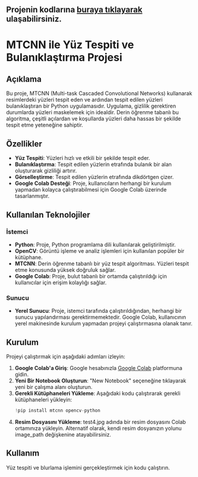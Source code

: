 ## Projenin kodlarına [buraya tıklayarak](https://colab.research.google.com/drive/1ZAE4BZkXpXoK8C2jK1VCDyVaH3XOLqW-#scrollTo=MiyRwUyksbuy) ulaşabilirsiniz.
# MTCNN ile Yüz Tespiti ve Bulanıklaştırma Projesi

## Açıklama
Bu proje, MTCNN (Multi-task Cascaded Convolutional Networks) kullanarak resimlerdeki yüzleri tespit eden ve ardından tespit edilen yüzleri bulanıklaştıran bir Python uygulamasıdır. Uygulama, gizlilik gerektiren durumlarda yüzleri maskelemek için idealdir. Derin öğrenme tabanlı bu algoritma, çeşitli açılardan ve koşullarda yüzleri daha hassas bir şekilde tespit etme yeteneğine sahiptir.

## Özellikler
- **Yüz Tespiti**: Yüzleri hızlı ve etkili bir şekilde tespit eder.
- **Bulanıklaştırma**: Tespit edilen yüzlerin etrafında bulanık bir alan oluşturarak gizliliği artırır.
- **Görselleştirme**: Tespit edilen yüzlerin etrafında dikdörtgen çizer.
- **Google Colab Desteği**: Proje, kullanıcıların herhangi bir kurulum yapmadan kolayca çalıştırabilmesi için Google Colab üzerinde tasarlanmıştır.

## Kullanılan Teknolojiler
### İstemci
- **Python**: Proje, Python programlama dili kullanılarak geliştirilmiştir.
- **OpenCV**: Görüntü işleme ve analiz işlemleri için kullanılan popüler bir kütüphane.
- **MTCNN**: Derin öğrenme tabanlı bir yüz tespit algoritması. Yüzleri tespit etme konusunda yüksek doğruluk sağlar.
- **Google Colab**: Proje, bulut tabanlı bir ortamda çalıştırıldığı için kullanıcılar için erişim kolaylığı sağlar.

### Sunucu
- **Yerel Sunucu**: Proje, istemci tarafında çalıştırıldığından, herhangi bir sunucu yapılandırması gerektirmemektedir. Google Colab, kullanıcının yerel makinesinde kurulum yapmadan projeyi çalıştırmasına olanak tanır.


## Kurulum
Projeyi çalıştırmak için aşağıdaki adımları izleyin:

1. **Google Colab'a Giriş**: Google hesabınızla [Google Colab](https://colab.research.google.com/) platformuna gidin.
2. **Yeni Bir Notebook Oluşturun**: "New Notebook" seçeneğine tıklayarak yeni bir çalışma alanı oluşturun.
3. **Gerekli Kütüphaneleri Yükleme**:
   Aşağıdaki kodu çalıştırarak gerekli kütüphaneleri yükleyin:
   ```python
   !pip install mtcnn opencv-python
4. **Resim Dosyasını Yükleme**: test4.jpg adında bir resim dosyasını Colab ortamınıza yükleyin. Alternatif olarak, kendi resim dosyanızın yolunu image_path değişkenine atayabilirsiniz.

## Kullanım
Yüz tespiti ve blurlama işlemini gerçekleştirmek için kodu çalıştırın.
